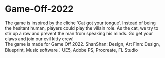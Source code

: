 # Game-Off-2022
The game is inspired by the cliche ‘Cat got your tongue’. Instead of being the hesitant human, players could play the villain role. 
As the cat, we try to stir up a row and prevent the man from speaking his minds.  Go get your claws and join our evil kitty crew!  
The game is made for Game Off 2022.
ShanShan: Design, Art
Finn: Design, Blueprint, Music
software：UE5, Adobe PS, Procreate, FL Studio
